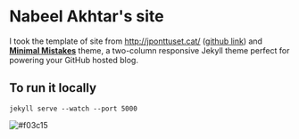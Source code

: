 # Nabeel Akhtar's site

I took the template of site from http://jponttuset.cat/ ([github link](https://github.com/jponttuset/jponttuset.github.io)) and **[Minimal Mistakes](http://mmistakes.github.io/minimal-mistakes)** theme, a two-column responsive Jekyll theme perfect for powering your GitHub hosted blog. 

## To run it locally
```
jekyll serve --watch --port 5000
```

![#f03c15](https://placehold.it/15/f03c15/000000?text=+) 
